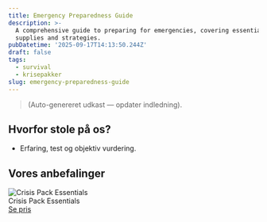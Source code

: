 ```yaml
---
title: Emergency Preparedness Guide
description: >-
  A comprehensive guide to preparing for emergencies, covering essential
  supplies and strategies.
pubDatetime: '2025-09-17T14:13:50.244Z'
draft: false
tags:
  - survival
  - krisepakker
slug: emergency-preparedness-guide
---
```

> (Auto-genereret udkast — opdater indledning).

## Hvorfor stole på os?
- Erfaring, test og objektiv vurdering.

## Vores anbefalinger


<!-- Auto: Affiliate-kort fra Products/SKUs -->

<div class="aff-card"><img src="abstract_15.png (https://v5.airtableusercontent.com/v3/u/45/45/1758132000000/WHaW6lPumyTZkMogPSktsw/blRs8IJMG7CZCHK1s7xnj9X11qu58oBtCZR9MVpAoX8ETxYuv_hYANtI-s9xoP-meTF4xOygBG-_cr0AgYjTk0ckir0AgD3VDVIXOUbFFknoSbdpIcOxlYwQtnh-hnxdTTpv0zqGO503TfOghlY_A9x9k-lLVR7XEXIANX58fHY/Vd-7pvQpO43ZsdTdVFRQf8PfEG2L9d20YEU1-dlgD5o)" alt="Crisis Pack Essentials" class="aff-card__img" /><div class="aff-card__meta"><div class="aff-card__title">Crisis Pack Essentials</div><a class="aff-btn" href="https://affiliate.homeessentialsee62.com/deal789?utm_source=klartilalt&utm_medium=affiliate&subid=emergency-preparedness-guide-2025-09-17" rel="sponsored nofollow noopener" target="_blank">Se pris</a></div></div>

